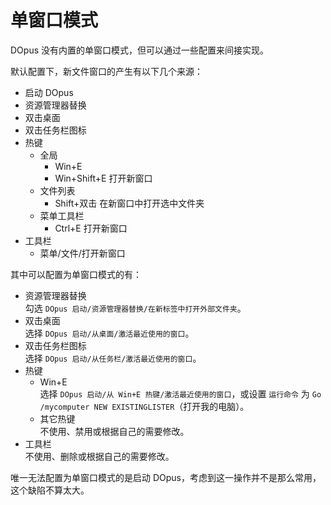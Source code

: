 # 单窗口模式
DOpus 没有内置的单窗口模式，但可以通过一些配置来间接实现。

默认配置下，新文件窗口的产生有以下几个来源：
- 启动 DOpus
- 资源管理器替换
- 双击桌面
- 双击任务栏图标
- 热键
    - 全局
        - Win+E
        - Win+Shift+E 打开新窗口
    - 文件列表
        - Shift+双击 在新窗口中打开选中文件夹
    - 菜单工具栏
        - Ctrl+E 打开新窗口
- 工具栏
    - 菜单/文件/打开新窗口

其中可以配置为单窗口模式的有：
- 资源管理器替换  
    勾选 `DOpus 启动/资源管理器替换/在新标签中打开外部文件夹`。
- 双击桌面  
    选择 `DOpus 启动/从桌面/激活最近使用的窗口`。
- 双击任务栏图标  
    选择 `DOpus 启动/从任务栏/激活最近使用的窗口`。
- 热键  
    - Win+E  
        选择 `DOpus 启动/从 Win+E 热键/激活最近使用的窗口`，或设置 `运行命令` 为 `Go /mycomputer NEW EXISTINGLISTER`（打开我的电脑）。
    - 其它热键  
        不使用、禁用或根据自己的需要修改。
- 工具栏  
    不使用、删除或根据自己的需要修改。

唯一无法配置为单窗口模式的是启动 DOpus，考虑到这一操作并不是那么常用，这个缺陷不算太大。
